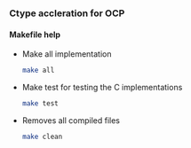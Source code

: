 ### Ctype accleration for OCP

#### Makefile help

* Make all implementation
  ```sh
  make all
  ```
* Make test for testing the C implementations
  ```sh
  make test
  ```
* Removes all compiled files
  ```sh
  make clean
  ```
